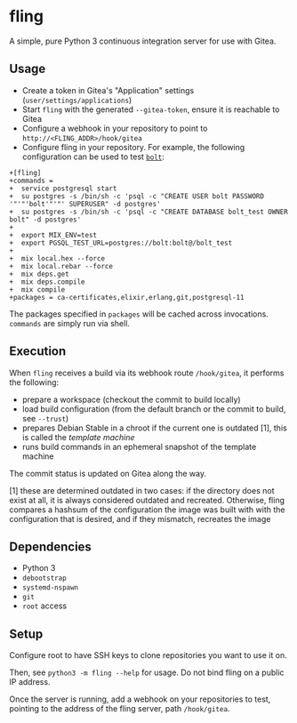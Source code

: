 # fling

A simple, pure Python 3 continuous integration server for use with Gitea.


## Usage

- Create a token in Gitea's "Application" settings
  (`user/settings/applications`)
- Start `fling` with the generated `--gitea-token`, ensure it is reachable to
  Gitea
- Configure a webhook in your repository to point to
  `http://<FLING_ADDR>/hook/gitea`
- Configure fling in your repository. For example, the following configuration
  can be used to test [`bolt`](https://github.com/jchristgit/bolt):

```dosini
+[fling]
+commands =
+  service postgresql start
+  su postgres -s /bin/sh -c 'psql -c "CREATE USER bolt PASSWORD '"'"'bolt'"'"' SUPERUSER" -d postgres'
+  su postgres -s /bin/sh -c 'psql -c "CREATE DATABASE bolt_test OWNER bolt" -d postgres'
+
+  export MIX_ENV=test
+  export PGSQL_TEST_URL=postgres://bolt:bolt@/bolt_test
+
+  mix local.hex --force
+  mix local.rebar --force
+  mix deps.get
+  mix deps.compile
+  mix compile
+packages = ca-certificates,elixir,erlang,git,postgresql-11
```

The packages specified in `packages` will be cached across invocations.
`commands` are simply run via shell.


## Execution

When `fling` receives a build via its webhook route `/hook/gitea`, it performs
the following:

- prepare a workspace (checkout the commit to build locally)
- load build configuration (from the default branch or the commit to build, see
  `--trust`)
- prepares Debian Stable in a chroot if the current one is outdated [1], this is
  called the *template machine*
- runs build commands in an ephemeral snapshot of the template machine

The commit status is updated on Gitea along the way.

[1] these are determined outdated in two cases: if the directory does not exist
at all, it is always considered outdated and recreated. Otherwise, fling
compares a hashsum of the configuration the image was built with with the
configuration that is desired, and if they mismatch, recreates the image


## Dependencies

- Python 3
- `debootstrap`
- `systemd-nspawn`
- `git`
- `root` access

## Setup

Configure root to have SSH keys to clone repositories you want to use it on.

Then, see `python3 -m fling --help` for usage. Do not bind fling on a public IP
address.

Once the server is running, add a webhook on your repositories to test, pointing
to the address of the fling server, path `/hook/gitea`.


<!-- vim: set tw=80: -->
